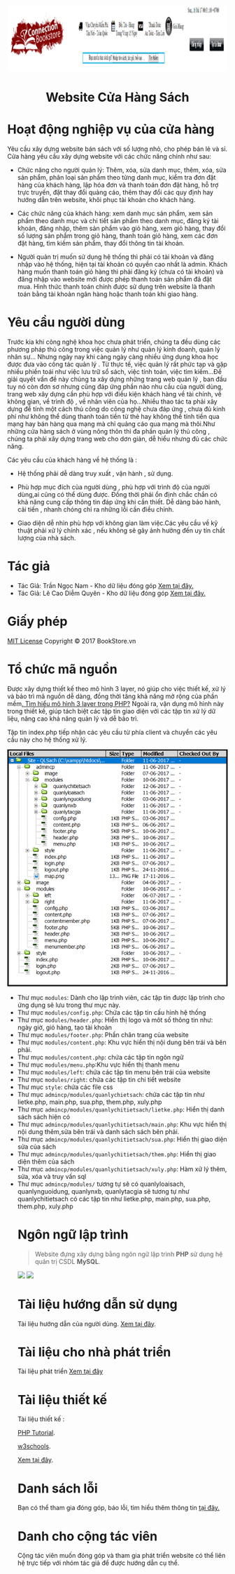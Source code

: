 
<p align="center">
    <img alt="BookStore" src="https://github.com/LapTrinhPHP-QLS/CHS/blob/master/T%C3%A0i%20Li%E1%BB%87u/images/logo.png" width="150%" height="150"/>

</p>                                                                          
																			          <h1 align="center">  Website Cửa Hàng Sách </h1>
																				  
                                       
<h1> Hoạt động nghiệp vụ của cửa hàng</h1>

Yêu cầu xây dựng website bán sách với số lượng nhỏ, cho phép bán lẻ và sỉ. Cửa hàng yêu cầu xây dựng website với các chức năng chính như sau:
+ Chức năng cho người quản lý: Thêm, xóa, sửa danh mục, thêm, xóa, sửa sản phẩm, phân loại sản phẩm theo từng danh mục, kiểm tra đơn đặt hàng của khách hàng, lập hóa đơn và thanh toán đơn đặt hàng, hỗ trợ trực truyến, đặt thay đổi quảng cáo, thêm thay đổi các quy định hay hướng dẫn trên website, khôi phục tài khoản cho khách hàng.

+ Các chức năng của khách hàng: xem danh mục sản phẩm, xem sản phẩm theo danh mục và chi tiết sản phẩm theo danh mục, đăng ký tài khoản, đăng nhập, thêm sản phẩm vào giỏ hàng, xem giỏ hàng, thay đổi số lượng sản phẩm trong giỏ hàng, thanh toán giỏ hàng, xem các đơn đặt hàng, tìm kiếm sản phẩm, thay đổi thông tin tài khoản.

+ Người quản trị muốn sử dụng hệ thống thì phải có tài khoản và đăng nhập vào hệ thống, hiện tại tài khoản có quyền cao nhất là admin. Khách hàng muốn thanh toán giỏ hàng thì phải đăng ký (chưa có tài khoản) và đăng nhập vào website mới được phép thanh toán sản phẩm đã đặt mua. Hình thức thanh toán chính được sử dụng trên website là thanh toán bằng tài khoản ngân hàng hoặc thanh toán khi giao hàng.

<h1>Yêu cầu người dùng</h1>

Trước kia khi công nghệ khoa học chưa phát triển, chúng ta đều dùng các phương pháp thủ công trong việc quản lý như quản lý kinh doanh, quản lý nhân sự… Nhưng ngày nay khi càng ngày càng nhiều ứng dụng khoa học được đưa vào công tác quản lý . Từ thực tế, việc quản lý rất phức tạp và gặp nhiều phiền toái như việc lưu trữ sổ sách, việc tính toán, việc tìm kiếm…Để giải quyết vấn đề này chúng ta xây dựng những trang web quản lý , ban đầu tuy nó còn đơn sơ nhưng cũng đáp ứng phần nào nhu cầu của người dùng, trang web xây dựng cần phù hợp với điều kiện khách hàng về tài chính, về không gian, về trình độ , về nhân viên của họ…Nhiều thao tác ta phải xây dựng để tính một cách thủ công do công nghệ chưa đáp ứng , chưa đủ kinh phí như không thể dùng thanh toán tiền từ thẻ hay không thể tính tiền qua mạng hay bán hàng qua mạng mà chỉ quảng cáo qua mạng mà thôi.Như những cửa hàng sách ở vùng nông thôn thì đa phần quản lý thủ công , chúng ta phải xây dựng trang web cho dơn giản, dễ hiểu nhưng đủ các chức năng.

Các yêu cầu của khách hàng về hệ thống là :

+ Hệ thống phải dễ dàng truy xuất , vận hành , sử dụng.

+ Phù hợp mục đích của người dùng , phù hợp với trình độ của người dùng,ai cũng có thể dùng được. Đồng thời phải ổn định chắc chắn có khả năng cung cấp thông tin đáp ứng khi cần thiết. Dễ dàng bảo hành, cải tiến , nhanh chóng chỉ ra những lỗi cần điều chỉnh.

+ Giao diện dễ nhìn phù hợp với không gian làm việc.Các yêu cầu về kỹ thuật phải xử lý chính xác , nếu không sẽ gây ảnh hưởng đến uy tín chất lượng của nhà sách.
<h1>Tác giả</h1>
<!--  -->
<ul>
<li>Tác Giả: Trần Ngọc Nam - Kho dữ liệu đóng góp <a href="https://github.com/LapTrinhPHP-QLS/CHS/tree/Tr%E1%BA%A7n-Ngoc-Nam"  target="_blank">Xem tại đây.</a></li>
<li>Tác Giả: Lê Cao Diễm Quyên - Kho dữ liệu đóng góp <a href="https://github.com/LapTrinhPHP-QLS/CHS/tree/L%C3%AA-Cao-Di%E1%BB%85m-Quy%C3%AAn"  target="_blank">Xem tại đây.</a></li>
</ul>
<h1>Giấy phép</h1>
<!--  -->
<p>
		<a href="https://github.com/LapTrinhPHP-QLS/CHS/blob/master/LICENSE.md">MIT License</a> Copyright &copy; 2017 BookStore.vn
	</p>

<h1>Tổ chức mã nguồn</h1>
<!--  -->
<p>
		Được xây dựng thiết kế theo mô hình 3 layer, nó giúp cho việc thiết kế, xử lý và bảo trì mã nguồn dễ dàng, đồng thời tăng khả năng mở rộng của phần mềm<a target="_blank" href="https://techtalk.vn/mo-hinh-3-lop-co-gi-hay.html">. Tìm hiểu mô hình 3 layer trong PHP?</a> Ngoài ra, vận dụng mô hình này trong thiết kế, giúp tách biệt các tập tin giao diện với các tập tin xử lý dữ liệu, nâng cao khả năng quản lý và dễ bảo trì.
	</p>
	<p>Tập tin index.php tiếp nhận các yêu cầu từ phía client và chuyển các yêu cầu này cho hệ thống xử lý.</p>
	<p align="center"><img src="https://github.com/LapTrinhPHP-QLS/CHS/blob/master/T%C3%A0i%20Li%E1%BB%87u/images/toch.png"></p>
	<ul>
		<li>Thư mục <code>modules</code>: Dành cho lập trình viên, các tập tin được lập trình cho ứng dụng sẽ lưu trong thư mục này.</li>
		<li>Thư mục <code>modules/config.php</code>: Chứa các tập tin cấu hình hệ thống</li>
		<li>Thư mục <code>modules/header.php</code>: Hiển thị logo và môt số thông tin như: ngày giờ, giỏ hàng, tạo tài khoản</li>
		<li>Thư mục <code>modules/footer.php</code>: Phần chân trang của website</li>
		<li>Thư mục <code>modules/content.php</code>: Khu vực hiển thị nội dung bên trái và bên phải.</li>
		<li>Thư mục <code>modules/content.php</code>: chứa các tập tin ngôn ngữ</li>
		<li>Thư mục <code>modules/menu.php</code>:Khu vực hiển thị thanh menu </li>
		<li>Thư mục <code>modules/left</code>: chứa các tập tin menu bên trái của website</li>
		<li>Thư mục <code>modules/right</code>: chứa các tập tin chi tiết  website</li>
		<li>Thư mục <code>style</code>: chứa các file css<br>
		<li>Thư mục <code>admincp/modules/quanlychietsach</code>: chứa các tập tin như lietke.php, main.php, sua.php, them.php, xuly.php  </li>
		<li>Thư mục <code>admincp/modules/quanlychitietsach/lietke.php</code>: Hiển thị danh sách sách hiện có</li>
		<li>Thư mục <code>admincp/modules/quanlychitietsach/main.php</code>: Khu vực hiển thị nội dung thêm,sửa bên trái và danh sách sách bên phải.</li>
		<li>Thư mục <code>admincp/modules/quanlychitietsach/sua.php</code>: Hiển thị giao diện sửa của sách</li>
		<li>Thư mục <code>admincp/modules/quanlychitietsach/them.php</code>: Hiển thị giao diện thêm của sách</li>
		<li>Thư mục <code>admincp/modules/quanlychitietsach/xuly.php</code>: Hàm xử lý thêm, sửa, xóa và truy vấn sql</li>
		<li>Thư mục <code>admincp/modules/</code> tương tự sẽ có quanlyloaisach, quanlynguoidung, quanlynxb, quanlytacgia sẽ tương tự như quanlychitietsach có các tập tin như lietke.php, main.php, sua.php, them.php, xuly.php </li>
		
	


<h1>Ngôn ngữ lập trình</h1>
<!--  -->
<p>
	<blockquote>
	<p>Website đựng xây dựng bằng ngôn ngữ lập trình <strong>PHP</strong> sử dụng hệ quản trị CSDL <strong>MySQL</strong>.</p>
	</blockquote>
	<p>
			<img src="http://php.net/images/logos/php-logo.svg" width="10%">
			<img src="https://labs.mysql.com/common/logos/mysql-logo.svg?v2" width="10%">
		</p>


<h1>Tài liệu hướng dẫn sử dụng </h1>
<!--  -->
<p>
		Tài liệu hướng dẫn của người dùng. <a href="https://github.com/LapTrinhPHP-QLS/CHS/blob/master/T%C3%A0i%20Li%E1%BB%87u/HuongDanNguoiSuDung.md" target="_blank">Xem tại đây</a>.
	</p>

<h1>Tài liệu cho nhà phát triển</h1>
<!--  -->
<p>
	Tài liệu phát triển <a href="https://www.youtube.com/watch?v=iCUV3iv9xOs&list=PL442FA2C127377F07" target="_blank">Xem tại đây</a>
	</p>

<h1>Tài liệu thiết kế</h1>
<!--  -->
<p>
Tài liệu thiết kế :</p>
<p><a href="https://www.tutorialspoint.com/php/" target="_blank">PHP Tutorial</a>.</p>
  <p>  <a href="https://www.w3schools.com/pHp/default.asp" target="_blank">w3schools</a>.
	</p>
	<p>  <a href="https://www.youtube.com/watch?v=aOSpudVe9Ps&list=PLXyzLrbmN3ZCnsHw11tbm-G9NR2dEqMKY"  target="_blank">Xem tại đây</a>.</p>
 
<h1>Danh sách lỗi</h1>
<!--  -->
<p>Bạn có thể tham gia đóng góp, báo lỗi, tìm hiểu thêm thông tin <a href="https://github.com/LapTrinhPHP-QLS/CHS/issues/new" target="_blank">tại đây.</a></p> 

<h1>Danh cho cộng tác viên</h1>
<p>Cộng tác viên muốn đóng góp và tham gia phát triển website có thể liên hệ trực tiếp với nhóm tác giả để được hướng dẫn cụ thể.</p>


